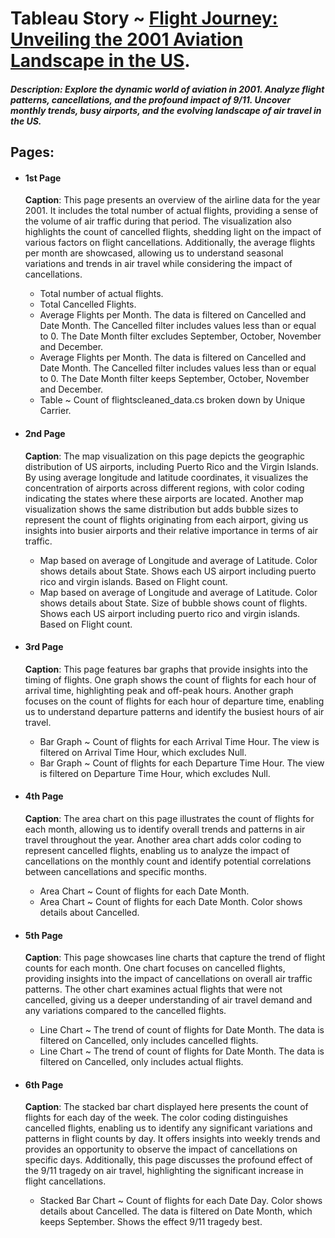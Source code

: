 # Tableau Story ~ [Flight Journey: Unveiling the 2001 Aviation Landscape in the US](https://public.tableau.com/shared/FXGM3DP2Z?:display_count=n&:origin=viz_share_link).

##### Description: Explore the dynamic world of aviation in 2001. Analyze flight patterns, cancellations, and the profound impact of 9/11. Uncover monthly trends, busy airports, and the evolving landscape of air travel in the US.

## Pages:

- #### 1st Page

  **Caption**: This page presents an overview of the airline data for the year 2001. It includes the total number of actual flights, providing a sense of the volume of air traffic during that period. The visualization also highlights the count of cancelled flights, shedding light on the impact of various factors on flight cancellations. Additionally, the average flights per month are showcased, allowing us to understand seasonal variations and trends in air travel while considering the impact of cancellations.


  - Total number of actual flights.
  - Total Cancelled Flights.
  - Average Flights per Month. The data is filtered on Cancelled and Date Month. The Cancelled filter includes values less than or equal to 0. The Date Month filter excludes September, October, November and December.
  - Average Flights per Month. The data is filtered on Cancelled and Date Month. The Cancelled filter includes values less than or equal to 0. The Date Month filter keeps September, October, November and December.
  - Table ~ Count of flightscleaned_data.cs broken down by Unique Carrier.
- #### 2nd Page

  **Caption**: The map visualization on this page depicts the geographic distribution of US airports, including Puerto Rico and the Virgin Islands. By using average longitude and latitude coordinates, it visualizes the concentration of airports across different regions, with color coding indicating the states where these airports are located. Another map visualization shows the same distribution but adds bubble sizes to represent the count of flights originating from each airport, giving us insights into busier airports and their relative importance in terms of air traffic.


  - Map based on average of Longitude and average of Latitude.  Color shows details about State. Shows each US airport including puerto rico and virgin islands. Based on Flight count.
  - Map based on average of Longitude and average of Latitude.  Color shows details about State.  Size of bubble shows count of flights.  Shows each US airport including puerto rico and virgin islands. Based on Flight count.
- #### 3rd Page

  **Caption**: This page features bar graphs that provide insights into the timing of flights. One graph shows the count of flights for each hour of arrival time, highlighting peak and off-peak hours. Another graph focuses on the count of flights for each hour of departure time, enabling us to understand departure patterns and identify the busiest hours of air travel.


  - Bar Graph ~ Count of flights for each Arrival Time Hour. The view is filtered on Arrival Time Hour, which excludes Null.
  - Bar Graph ~ Count of flights for each Departure Time Hour. The view is filtered on Departure Time Hour, which excludes Null.
- #### 4th Page

  **Caption**: The area chart on this page illustrates the count of flights for each month, allowing us to identify overall trends and patterns in air travel throughout the year. Another area chart adds color coding to represent cancelled flights, enabling us to analyze the impact of cancellations on the monthly count and identify potential correlations between cancellations and specific months.


  - Area Chart ~ Count of flights for each Date Month.
  - Area Chart ~ Count of flights for each Date Month.  Color shows details about Cancelled.
- #### 5th Page

  **Caption**: This page showcases line charts that capture the trend of flight counts for each month. One chart focuses on cancelled flights, providing insights into the impact of cancellations on overall air traffic patterns. The other chart examines actual flights that were not cancelled, giving us a deeper understanding of air travel demand and any variations compared to the cancelled flights.


  - Line Chart ~ The trend of count of flights for Date Month. The data is filtered on Cancelled, only includes cancelled flights.
  - Line Chart ~ The trend of count of flights for Date Month. The data is filtered on Cancelled, only includes actual flights.
- #### 6th Page

  **Caption**: The stacked bar chart displayed here presents the count of flights for each day of the week. The color coding distinguishes cancelled flights, enabling us to identify any significant variations and patterns in flight counts by day. It offers insights into weekly trends and provides an opportunity to observe the impact of cancellations on specific days. Additionally, this page discusses the profound effect of the 9/11 tragedy on air travel, highlighting the significant increase in flight cancellations.


  - Stacked Bar Chart ~ Count of flights for each Date Day.  Color shows details about Cancelled. The data is filtered on Date Month, which keeps September. Shows the effect 9/11 tragedy best.
